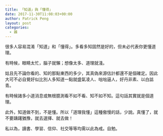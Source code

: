 ```yaml
---
title: 「知道」與「懂得」
date: 2017-11-30T11:08:03+00:00
author: Patrick Peng
layout: post
categories:
  - 雜
---
```

很多人容易混淆「知道」和「懂得」。多看多知固然是好的，但未必代表你更懂道理。

有時候，眼睛太忙，腦子就懶；想像太多、道理就淺。

姑且先不論你看的、知的那點東西的多少，其真偽來源估計都還不是個確定。因此大可不必自覺好似比別人多知道一點就盛氣凌人、咄咄逼人，好丹非素、以白詆青。

有時候諸多小道消息或無根臆測看不如不看、知不如不知。這句話其實就是個道理。

此外，知道做不到，不是懂。所以「道理我懂」這種傲慢的話，少說。真懂了，就不要躊躇猶豫，就去選擇、就去做！

私以為，讀書、學習、信仰、社交等等均需以此為戒。自勉。